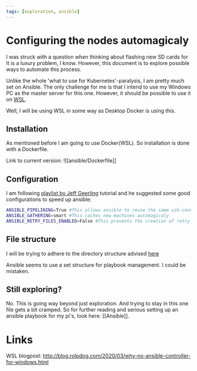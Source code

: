 ```yaml
---
tags: [exploration, ansible]
---
```


# Configuring the nodes automagicaly 
I was struck with a question when thinking about flashing new SD cards for  It is a luxury problem, I know. However, this document is to explore possible ways to automate this process.

Unlike the whole 'what to use for Kubernetes'-paralysis, I am pretty much set on Ansible. The only challenge for me is that I intend to use my Windows PC as the master server for this one. However, it should be possible to use it on [WSL](http://blog.rolpdog.com/2020/03/why-no-ansible-controller-for-windows.html).

Well, I will be using WSL in some way as Desktop Docker is using this.

## Installation
As mentioned before I am going to use Docker(WSL). So installation is done with a Dockerfile.

Link to current version: ![[ansible/Dockerfile]]

## Configuration
I am following [playlist by Jeff Geerling](https://www.youtube.com/playlist?list=PL2_OBreMn7FqZkvMYt6ATmgC0KAGGJNAN) tutorial and he suggested some good configurations to speed up ansible:
```bash
ANSIBLE_PIPELINING=True #This allows ansible to reuse the same ssh-connection
ANSIBLE_GATHERING=smart #This caches new machines automagicaly
ANSIBLE_RETRY_FILES_ENABLED=False #This prevents the creation of retry files
```

## File structure
I will be trying to adhere to the directory structure advised [here](https://docs.ansible.com/ansible/latest/user_guide/sample_setup.html#sample-directory-layout)

Ansible seems to use a set structure for playbook management. I could be mistaken.

## Still exploring?
No. This is going way beyond just exploration. And trying to stay in this one file gets a bit cramped. So for further reading and serious setting up an ansible playbook for my pi's, look here: [[Ansible]].

# Links
WSL blogpost: http://blog.rolpdog.com/2020/03/why-no-ansible-controller-for-windows.html
